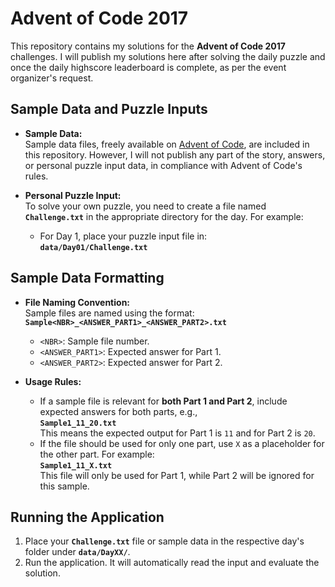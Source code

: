 # Advent of Code 2017

This repository contains my solutions for the **Advent of Code 2017** challenges. I will publish my solutions here after solving the daily puzzle and once the daily highscore leaderboard is complete, as per the event organizer's request.

## Sample Data and Puzzle Inputs

- **Sample Data:**  
  Sample data files, freely available on [Advent of Code](https://adventofcode.com/), are included in this repository. However, I will not publish any part of the story, answers, or personal puzzle input data, in compliance with Advent of Code's rules.

- **Personal Puzzle Input:**  
  To solve your own puzzle, you need to create a file named **`Challenge.txt`** in the appropriate directory for the day. For example:
  - For Day 1, place your puzzle input file in:  
    **`data/Day01/Challenge.txt`**

## Sample Data Formatting

- **File Naming Convention:**  
  Sample files are named using the format:  
  **`Sample<NBR>_<ANSWER_PART1>_<ANSWER_PART2>.txt`**  
  - `<NBR>`: Sample file number.
  - `<ANSWER_PART1>`: Expected answer for Part 1.
  - `<ANSWER_PART2>`: Expected answer for Part 2.  

- **Usage Rules:**  
  - If a sample file is relevant for **both Part 1 and Part 2**, include expected answers for both parts, e.g.,  
    **`Sample1_11_20.txt`**  
    This means the expected output for Part 1 is `11` and for Part 2 is `20`.  
  - If the file should be used for only one part, use `X` as a placeholder for the other part. For example:  
    **`Sample1_11_X.txt`**  
    This file will only be used for Part 1, while Part 2 will be ignored for this sample.

## Running the Application

1. Place your **`Challenge.txt`** file or sample data in the respective day's folder under **`data/DayXX/`**.
2. Run the application. It will automatically read the input and evaluate the solution.
